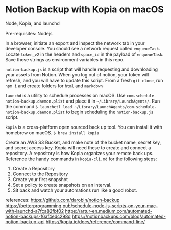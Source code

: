 # Notion Backup with Kopia on macOS

Node, Kopia, and launchd

Pre-requisites: Nodejs

In a browser, initiate an export and inspect the network tab in your developer console. You should see a network request called `enqueueTask`. Locate `token_v2` in the headers and `space_id` in the payload of `enqueueTask`. Save those strings as environment variables in this repo.

`notion-backup.js` is a script that will handle requesting and downloading your assets from Notion. When you log out of notion, your token will refresh, and you will have to update this script. From a fresh `git clone`, run `npm i` and create folders for `html` and `markdown`

`launchd` is a utility to schedule processes on macOS. Use `com.schedule-notion-backup.daemon.plist` and place it in `~/Library/LaunchAgents/`. Run the command `$ launchctl load ~/Library/LaunchAgents/com.schedule-notion-backup.daemon.plist` to begin scheduling the `notion-backup.js` script.

`kopia` is a cross-platform open sourced back up tool. You can install it with homebrew on macOS.
`$ brew install kopia`

Create an AWS S3 Bucket, and make note of the bucket name, secret key, and secret access key. Kopia will need these to create and connect a repository. A repository is how Kopia organizes your remote back ups. Reference the handy commands in `kopia-cli.md` for the following steps:
1. Create a Repository
2. Connect to the Repository
3. Create your first snapshot
4. Set a policy to create snapshots on an interval.
5. Sit back and watch your automations run like a good robot.

references:
https://github.com/darobin/notion-backup
https://betterprogramming.pub/schedule-node-js-scripts-on-your-mac-with-launchd-a7fca82fbf02
https://artur-en.medium.com/automated-notion-backups-f6af4edc298d
https://notionbackups.com/blog/automated-notion-backup-api
https://kopia.io/docs/reference/command-line/
